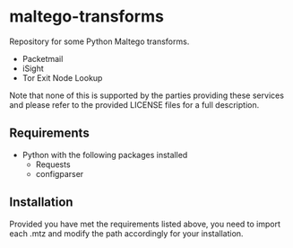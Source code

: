 # maltego-transforms

Repository for some Python Maltego transforms.

* Packetmail
* iSight
* Tor Exit Node Lookup

Note that none of this is supported by the parties providing these services and please refer to the provided LICENSE files for a full description.

## Requirements
* Python with the following packages installed
  * Requests
  * configparser

## Installation
Provided you have met the requirements listed above, you need to import each .mtz and modify the path accordingly for your installation.

